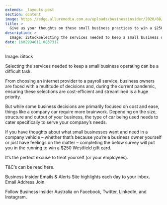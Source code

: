 ```yaml
--- 
extends: _layouts.post 
section: content 
image: https://edge.alluremedia.com.au/uploads/businessinsider/2020/08/iStock-1215954093.jpg 
title: > 
  Give us your thoughts on these small business practices to win a $250 Westfield gift card 
description: > 
  Image: iStockSelecting the services needed to keep a small business operating can be a difficult task.But while some business decisions are primarily focused on cost and ease, things like a company car require more brainwork.If you have thoughts about what small businesses want and need in a company vehicle – whether that’s because you’re a business owner yourself or just have feelings on the matter – completing the below survey will put you in the running to win a $250 Westfield gift card.Business Insider Emails & Alerts Site highlights each day to your inbox.Email Address JoinFollow Business Insider Australia on Facebook, Twitter, LinkedIn, and Instagram. 
date: 1602994611.0837317 
--- 
```

Image: iStock

Selecting the services needed to keep a small business operating can be a difficult task.

From choosing an internet provider to a payroll service, business owners are faced with a multitude of decisions and, during the current pandemic, ensuring these selections are cost-efficient and streamlined is a huge priority.

But while some business decisions are primarily focused on cost and ease, things like a company car require more brainwork. Depending on the size, structure and output of your business, the type of car being used needs to cater specifically to serve your company’s needs.

If you have thoughts about what small businesses want and need in a company vehicle – whether that’s because you’re a business owner yourself or just have feelings on the matter – completing the below survey will put you in the running to win a $250 Westfield gift card.

It’s the perfect excuse to treat yourself (or your employees).

T&C’s can be read here.

Business Insider Emails & Alerts Site highlights each day to your inbox. Email Address Join

Follow Business Insider Australia on Facebook, Twitter, LinkedIn, and Instagram.